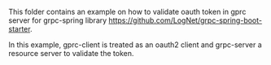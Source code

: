 This folder contains an example on how to validate oauth token in gprc server for grpc-spring library https://github.com/LogNet/grpc-spring-boot-starter.

In this example, gprc-client is treated as an oauth2 client and grpc-server a resource server to validate the token.